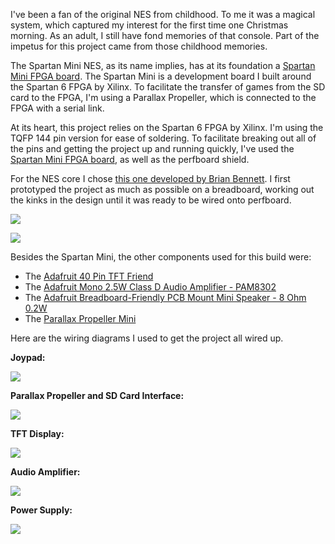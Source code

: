I've been a fan of the original NES from childhood. To me it was a magical system, which captured my interest for the first time one Christmas morning. As an adult, I still have fond memories of that console. Part of the impetus for this project came from those childhood memories.  
  
The Spartan Mini NES, as its name implies, has at its foundation a [Spartan Mini FPGA board](https://github.com/jonthomasson/SpartanMini). The Spartan Mini is a development board I built around the Spartan 6 FPGA by Xilinx. To facilitate the transfer of games from the SD card to the FPGA, I'm using a Parallax Propeller, which is connected to the FPGA with a serial link.

At its heart, this project relies on the Spartan 6 FPGA by Xilinx. I'm using the TQFP 144 pin version for ease of soldering. To facilitate breaking out all of the pins and getting the project up and running quickly, I've used the  [Spartan Mini FPGA board](https://github.com/jonthomasson/SpartanMini), as well as the perfboard shield.

For the NES core I chose  [this one developed by Brian Bennett](https://github.com/brianbennett/fpga_nes). I first prototyped the project as much as possible on a breadboard, working out the kinks in the design until it was ready to be wired onto perfboard.

![](https://ce-forum.s3.amazonaws.com/original/1X/7c13617722c302d1d92f3da401a9de24ca03b5ca.jpg)

![](https://ce-forum.s3.amazonaws.com/original/1X/105fdd29481efc8f9d8a1c6d3b57805e25647b93.jpg)

Besides the Spartan Mini, the other components used for this build were:

-   The  [Adafruit 40 Pin TFT Friend](https://www.adafruit.com/product/1932)
-   The [Adafruit Mono 2.5W Class D Audio Amplifier - PAM8302](https://www.adafruit.com/product/2130)
-   The  [Adafruit Breadboard-Friendly PCB Mount Mini Speaker - 8 Ohm 0.2W](https://www.adafruit.com/product/1898?gclid=CjwKCAiAlfnUBRBQEiwAWpPA6ZmdnJprCETX1CXwhQVTNCWsY9VVICv4csFJM9_hXa4CajkE9DbYCRoCywYQAvD_BwE)
-   The [Parallax Propeller Mini](https://www.parallax.com/product/32150)

Here are the wiring diagrams I used to get the project all wired up.

**Joypad:**

![](https://lh3.googleusercontent.com/G_ijEdbCOJcArO9QVZjEJi_ETzJ7K9X18oTC9j8gPMn-yZdFrY7veoHUBWZ_b0bYjt675raKRwC6z60U3yaXcPCo3zrYOA6M-ReIpKhxFm7AN22hulfOXkBbbtJV4mr018vUCdVzo9Pgw1aOaLqB8U2qeKUFsUdsR6-X7Hx9mUewIgKWK1ZShNA6BJ1vfYi7LoKRZfIhbhh3lTurHYl2XE8VT0SYkDmfppPixj98lfIEuAp2LYojruUN2NQ50uRmHprgF8TNwEuxbm_ZKnpWEfy_e6FKRUV5oDrBxNvmmDRRKc1mgZfQNSMIXn2e667niUqG-OmBWskYQ0cQgHmLlCu0NZm6AJE5Ol3QiHfnhWxm_jUcahVfrBn_udyybWaT9fZ1W1eJfOfnUyXnfngx93I3slcs2NJtL46uXhBFufkj-aaKTIMwx07mCNHHHpV2gxFG7zOTTTVGbEs7Zssf7pC0fmJAbpvgU0AB1F-NldQlFJ_cN86WSajQhT_vmtYm1rtopaNpi5x6ynt4iy5ifg7IVwxD_0WYurtdxtWtYMh91H1TtSzZLcznwwBHrz4ZRG41sMmuBknfAi6_FP1ZBHPKHo8XNA1qENMHuz5T-kdMzfWOfXOP66Z3y8cC4QNakxFmSpRr-1EFgFOsLr3vLX6UyZ-DPKPQvA=w720-h540-no)

**Parallax Propeller and SD Card Interface:**

![](https://lh3.googleusercontent.com/67RK03zv-YHlgBzEKI64mR9WJjMG4r0vLpm7wjhhQR8B7yB2miSO8A2Wu4HD0Fiin9boylPTZT4fa4bPH4irvOwXAKCQnQfG3b-ik7cquTPi-TsFJVIk4p8_WVml8VAomyTAaNMcvD6nXj1dGUdDhf9jWh31GdssX0rBSZFq9w1PwXrbfg7GylTz5nsU0LAqUz5fNxFJUoR4J6irXo57VatSkCzm7LTSHZaWlPo-8CpH7yVJeuafDukBBCijqZ0JMSv9lY0Hfc1dmTRfzZ52YIwkr9UqM-0JRA8FWM4PXZvNgAka6kMYAEPHTxuZJFGzIjfpAindla2xL4iml6OG5-TzFEIFujEV5qQfORnXSF-rpTm-slu8oXbslmkLW5laqStv7Z1uCCEtAxDDHNioUjS0QowEGA4k_JFh1ZxhWSpZBQOPqN8v-S3hoF-02Gh_sDI3oH8sUKSxzDA0U45tgYodOJb9oe48AwDjLbR6YSJfOSriaFQdGqPXmJP3X8ZxbxqSxJhHmhteJ4L1pyNnr0S_dzyvIfGYtTvnTijur3bqrXPEAvXjRjTeVYhZNhBl5dx0HkOy3qOyjJ00otMAfYs-Jwl-BgJDzYjVQhJqvBERTBHExM52AHLOL5GE4x3e_SsEB8kAj_yArTNSbllwDrf1dUzt6Dnm9A=w800-h600-no)

**TFT Display:**

![](https://lh3.googleusercontent.com/qMa23puFFzDfIoa52lmlT6vdRjbH669SqYNUZcUXqLmA27mZ9wPoCp8MscaUO9r6tv_h1WR5ba73rJ4aDs87jXyC7wrR71w3IrZuv8W1g7zwWDlhaKjKsZ3KRMEdOHYf0c2FnVwhUPMcdtAbhkNJRZ2N2WS73mVDMIWybCkxOTKwEF-LTWAMgx_S0GkXadEwHsVCIvXaFwjX1Qbsi9zpBB1ODe944d02uLyFH9CBfawgfZGtiqaDsa-qkRF_A8ef1G2RpvE0_93E1U0oqGK0c_BkR-hA8oMBgAm_iWl0j8zJk2U9DPtgtrT4rMJeZdAbnqnLFK9qMdlTAAGNmFu2219-CP79HOPXRgFPYAvkDz4ghbYK1w7TrpvXYZ4vqnPSDLcN4QYnhNMl7VekMaxBMFKmj9N7Kwj9Ur4pAfUxPoyYGs5d2h_TI54BrFcG8CTJMqmi3tt8sP682Dsb7eII6QA7LVbx4fAGw0cxY1qDJYBVpThqjTJSW1-gbIoOlg9-qDBa6H5PgH3XkpWgYbG0NYkHmpkUrv0AYJqubJjN-WW_8rsg5Wm3vdlpcNLqABxI8_dOGHWO_K96imPojENsQT5absruA6tLwyRTUDCwW0cY7Q-vCm_DGUTZIls90KD-w4_I3ZfN5W2x2bWvbykgduQWQpTExHyHpw=w800-h600-no)

**Audio Amplifier:**

![](https://lh3.googleusercontent.com/ia3bGZmcFnsjVdncv4Nq5RC5qwPyieplkttK1VihFiz6y6kaYaGog1Onm7zzhoAGXGqddR1a1yfZaJAppGLi6ThZTWbg2cuRwA60h7KUXHqs-o4jrZDrHgH0a_PmBtlzeZctUmw5EqCzHQEwt01hofBTjU6nXdvnqfs-OYlgoWCX_cjwElpvHDdZ9XE0ViKWGhBIcXa8J-eXYkNhWZcW056Yba1EwoayVL9VkKr1cIGwbLJcAPLSUn1NGMYvESGxo4R6AgVhimsm44CZn0aWL5bg2Ne53VQywYs9xyd9CcFnxJ7opTfSHdTSqE6cqWkC_TCIz196ll3r0aMQfaO5RuuYA6nctmQzhFxC9r1CNaIwbRYqJBE766rFVXXQq0heLBdHV6MP-xd35Jg_gOMv5sYcRwCGUbX-9SPeCZDbz71edTKh9A5f2P3yRrU6h41YuDEq_H3uquKNBBxehnbM0f7Tiz2C9emsPNYY8h063lwLBLj6O8giXAQTc5g0K-rY8lE-kfMBSdC-oluX-L3iX2V4-iaw-MYIOjqatEm7WIr0mozBF4IjLvAl9xWENkf_MrMZnbZ5q_FJaJ5ZJAJdEetgyC08tZgJVTUN6ks9Yp_pS0C5MHV-RhsGzvahXbSNEjU-bINz99DVrIsxXo_zT1gOeACzDzQ0OA=w800-h600-no)

**Power Supply:**

![](https://lh3.googleusercontent.com/MS2Le4paDxa0HZ7ci20AOiSfDLobb8iPRdnxbgo0oIp4Iba4LVlIEwPEvm0-sj2u82hCSosb0cS7GJZ7YrFQ3rjctBVUYCgRvjqXKHbWySbc12jiAE-xlmciQIJXnvCXm7SMK7AYrkDJcOf-2vdV1jLrUkIMMDaph6r-vXgUJCOoInkc5aEwWrfYdV68Tn4xB88IY0Y9w5jejbqJtdBxAUbmlnvSCw3cKh2UAmgyY3IqoDEU0kRq5wdRxv633kwVIYHL7XbTHx7-hZ59iYkJkcj74_KEqdkYm6mWgqPmAIeroTmyrx7lUVrTx0vcQBlEXXU3zQMBTngp_QcKbNSdP3sl_fNsRGyGGBwnQu_TePvNlRfVGCB7WVimb5RPR8L1G24wCaM5CUcAW-CJmbARTvZbG-rz8NGTop2HvrUwLe_A0jcs-zOdRfqtmASEqzV_URSHl-fEjHxxzAtKDba5sCsOUlPWU6v0pXsejaP-K5tXaF4jc1yBEox6PvV_8aesaseVwv-V8TnikSn6lu_zyT0UO4nU9LbxeJlQaKeJHbB73Z5HmFuQR8xltFhPaWytdkPf_Y_yilwYdOF72uC0gCAO2JSDkHBmmDJoiwNJlR541xsjrGBdarLTHwOx6evEa6PPOA2QrBGtvj2kYljDWwE6mwVdE0heGQ=w800-h600-no)
